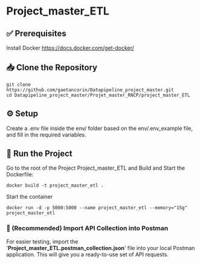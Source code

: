 # Project_master_ETL

## ✅ Prerequisites
Install Docker https://docs.docker.com/get-docker/

## 📥 Clone the Repository
```
git clone https://github.com/gaetancorin/Datapipeline_project_master.git
cd Datapipeline_project_master/Projet_master_RNCP/project_master_ETL
```


## ⚙️ Setup
Create a .env file inside the env/ folder based on the env/.env_example file, and fill in the required variables.

## 🚀 Run the Project
Go to the root of the Project Project_master_ETL and
Build and Start the Dockerfile:
```
docker build -t project_master_etl .
```
Start the container
```
docker run -d -p 5000:5000 --name project_master_etl --memory="15g" project_master_etl
```

### 📮 (Recommended) Import API Collection into Postman
For easier testing, import the '**Project_master_ETL.postman_collection.json**' file into your local Postman application.
This will give you a ready-to-use set of API requests.